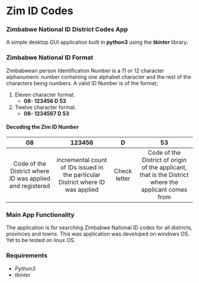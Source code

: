 # Zim ID Codes
### Zimbabwe National ID District Codes App

A simple desktop GUI application built in **python3** using the **_tkinter_** library.

### Zimbabwe National ID Format
Zimbabwean person Identification Number is a 11 or 12 character alphanumeric number containing one 
alphabet character and the rest of the characters being numbers.
A valid ID Number is of the format;
1. Eleven character format.
    - **08- 123456 D 53**
2. Twelve character format.
    - **08- 1234567 D 53**

#### Decoding the Zim ID Number
| 08      | 123456   | D     | 53    |
| :---:   | :----:   |  :---:|:---:  |
| Code of the District where ID was applied and registered | incremental count of IDs issued in the particular District where ID was applied    | Check letter   | Code of the District of origin of the applicant, that is the District where the applicant comes from     |

    
### Main App Functionality
The application is for searching Zimbabwe National ID codes for all districts, provinces and towns.
This was application was developed on windows OS. Yet to be tested on linux OS. 

### Requirements
- *Python3*
- *tkinter*
